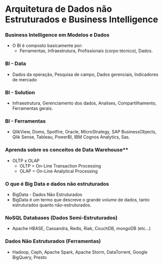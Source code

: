 # Arquitetura de Dados não Estruturados e Business Intelligence

### Business Intelligence em Modelos e Dados

- O BI é composto basicamente por:
  - Ferramentas, Infraestrutura, Profissionais (corpo técnico), Dados.

### BI - Data

- Dados da operação, Pesquisa de campo, Dados gerenciais, Indicadores de mercado

### BI - Solution

- Infraestrutura, Gerenciamento dos dados, Analises, Compartilhamento, Ferramentas gerais.

### BI - Ferramentas

- QlikView, Domo, Spotfire, Oracle, MicroStrategy, SAP BusinessObjects, Qlik Sense, Tableau, PowerBI, IBM Cognos Analytics, Sas.

### Aprenda sobre os conceitos de Data Warehouse\*\*

- OLTP x OLAP
  - OLTP = On-Line Transaction Processing
  - OLAP = On-Line Analytical Processing

### O que é Big Data e dados não estruturados

- BigData - Dados Não Estruturados
- BigData é um termo que descreve o grande volume de dados, tanto estruturados quanto não-estruturados.

### NoSQL Databases (Dados Semi-Estruturados)

- Apache HBASE, Cassandra, Redis, Riak, CouchDB, mongoDB (etc...)

### Dados Não Estruturados (Ferramentas)

- Hadoop, Ceph, Apache Spark, Apache Storm, DataTorrent, Google BigQuery, Presto
